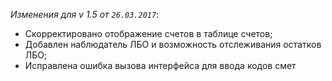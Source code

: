 _Изменения для v 1.5 от `26.03.2017`_:
- Скорректировано отображение счетов в таблице счетов;
- Добавлен наблюдатель ЛБО и возможность отслеживания остатков ЛБО;
- Исправлена ошибка вызова интерфейса для ввода кодов смет
